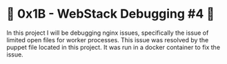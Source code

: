 # :shell: 0x1B - WebStack Debugging #4 :shell:

In this project I will be debugging nginx issues, specifically the issue of limited open files for worker processes. This issue was resolved by the puppet file located in this project. It was run in a docker container to fix the issue.

